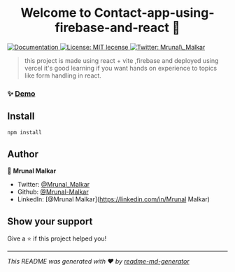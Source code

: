 <h1 align="center">Welcome to Contact-app-using-firebase-and-react 👋</h1>
<p>
  <a href="Tech stack : -react.js -vite -firebase -formik" target="_blank">
    <img alt="Documentation" src="https://img.shields.io/badge/documentation-yes-brightgreen.svg" />
  </a>
  <a href="#" target="_blank">
    <img alt="License: MIT lecense" src="https://img.shields.io/badge/License-MIT lecense-yellow.svg" />
  </a>
  <a href="https://twitter.com/Mrunal\_Malkar" target="_blank">
    <img alt="Twitter: Mrunal\_Malkar" src="https://img.shields.io/twitter/follow/Mrunal\_Malkar.svg?style=social" />
  </a>
</p>

> this project is made using react + vite ,firebase and deployed using vercel it's good learning if you want hands on experience to topics like form handling in react.

### ✨ [Demo](https://lnkd.in/ei7QjguP)

## Install

```sh
npm install
```

## Author

👤 **Mrunal Malkar**

* Twitter: [@Mrunal_Malkar](https://twitter.com/Mrunal_Malkar)
* Github: [@Mrunal-Malkar](https://github.com/Mrunal-Malkar)
* LinkedIn: [@Mrunal Malkar](https://linkedin.com/in/Mrunal Malkar)

## Show your support

Give a ⭐️ if this project helped you!

***
_This README was generated with ❤️ by [readme-md-generator](https://github.com/kefranabg/readme-md-generator)_